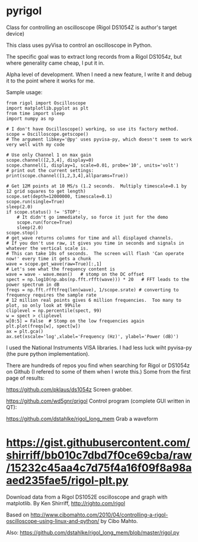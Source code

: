 # pyrigol
Class for controlling an oscilloscope (Rigol DS1054Z is author's target device)

This class uses pyVisa to control an oscilloscope in Python.  

The specific goal was to extract long records from a Rigol DS1054z, but where generality came cheap, I put it in.

Alpha level of development.  When I need a new feature, I write it and debug it to the point where it works for me.

Sample usage:
```
from rigol import Oscilloscope
import matplotlib.pyplot as plt
from time import sleep
import numpy as np

# I don't have Oscilloscope() working, so use its factory method. 
scope = Oscilloscope.getscope() 
# The argument libkey='@py' uses pyvisa-py, which doesn't seem to work very well with my code

# Use only Channel 1 on max gain
scope.channel([2,3,4], display=0)
scope.channel(1, display=1, scale=0.01, probe='10', units='volt')
# print out the current settings:
print(scope.channel([1,2,3,4],allparams=True))

# Get 12M points at 10 MS/s (1.2 seconds.  Multiply timescale=0.1 by 12 grid squares to get length)
scope.set(depth=12000000, timescale=0.1)
scope.run(single=True)
sleep(2.0)
if scope.status() != 'STOP':
    # It didn't go immediately, so force it just for the demo
    scope.run(force=True)
    sleep(2.0)
scope.stop()
# get_wave returns columns for time and all displayed channels.
# If you don't use raw, it gives you time in seconds and signals in whatever the vertical scale is.
# This can take 10s of seconds.  The screen will flash 'Can operate now!' every time it gets a chunk
wave = scope.get_wave(raw=True)[:,1]
# Let's see what the frequency content is
wave = wave - wave.mean()   # stomp on the DC offset
spect = np.log10(np.abs(np.fft.rfft(wave))) * 20   # FFT leads to the power spectrum in dB
freqs = np.fft.rfftfreq(len(wave), 1/scope.srate) # converting to frequency requires the sample rate
# 12 million real points gives 6 million frequencies.  Too many to plot, so only look at 99%ile
cliplevel = np.percentile(spect, 99)
w = spect > cliplevel
w[0:5] = False  # Stomp on the low frequencies again
plt.plot(freqs[w], spect[w])
ax = plt.gca()
ax.set(xscale='log',xlabel='Frequency (Hz)', ylabel='Power (dB)')
```



I used the National Instruments VISA libraries.  I had less luck wiht pyvisa-py (the pure python implementation).

There are hundreds of repos you find when searching for Rigol or DS1054z on Github (I refered to some of them when I wrote this.)  Some from the first page of results:

https://github.com/pklaus/ds1054z  Screen grabber.

https://github.com/wd5gnr/qrigol  Control program (complete GUI written in QT):

https://github.com/dstahlke/rigol_long_mem   Grab a waveform


# https://gist.githubusercontent.com/shirriff/bb010c7dbd7f0ce69cba/raw/15232c45aa4c7d75f4a16f09f8a98aaed235fae5/rigol-plt.py

Download data from a Rigol DS1052E oscilloscope and graph with matplotlib.
By Ken Shirriff, http://righto.com/rigol

Based on http://www.cibomahto.com/2010/04/controlling-a-rigol-oscilloscope-using-linux-and-python/
by Cibo Mahto.

Also:
https://github.com/dstahlke/rigol_long_mem/blob/master/rigol.py
